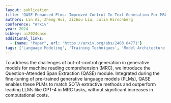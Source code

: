 ```yaml
---
layout: publication
title: 'QASE Enhanced Plms: Improved Control In Text Generation For MRC'
authors: Lin Ai, Zheng Hui, Zizhou Liu, Julia Hirschberg
conference: "Arxiv"
year: 2024
bibkey: ai2024qase
additional_links:
  - {name: "Paper", url: 'https://arxiv.org/abs/2403.04771'}
tags: ['Language Modeling', 'Training Techniques', 'Model Architecture', 'GPT', 'Fine-Tuning', 'Applications', 'Pretraining Methods']
---
```

To address the challenges of out-of-control generation in generative models
for machine reading comprehension (MRC), we introduce the Question-Attended
Span Extraction (QASE) module. Integrated during the fine-tuning of pre-trained
generative language models (PLMs), QASE enables these PLMs to match SOTA
extractive methods and outperform leading LLMs like GPT-4 in MRC tasks, without
significant increases in computational costs.
